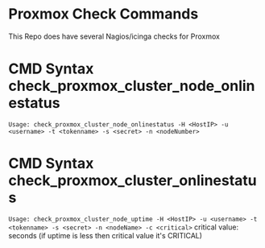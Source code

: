 # Proxmox Check Commands

This Repo does have several Nagios/icinga checks for Proxmox

# CMD Syntax check_proxmox_cluster_node_onlinestatus

`Usage: check_proxmox_cluster_node_onlinestatus -H <HostIP> -u <username> -t <tokenname> -s <secret> -n <nodeNumber>`

# CMD Syntax check_proxmox_cluster_onlinestatus

`Usage: check_proxmox_cluster_node_uptime -H <HostIP> -u <username> -t <tokenname> -s <secret> -n <nodeName> -c <critical>`
critical value: seconds (if uptime is less then critical value it's CRITICAL)
